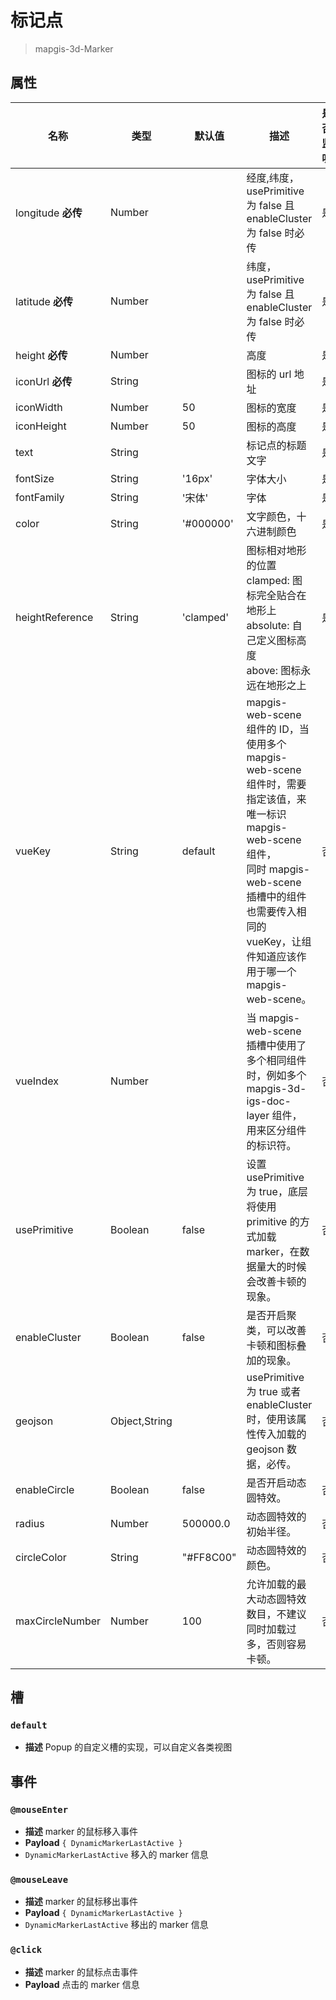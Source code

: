 # 标记点

> mapgis-3d-Marker

## 属性

| 名称               | 类型          | 默认值    | 描述                                                                                                                                                                                                                          | 是否监听 |
| ------------------ | ------------- | --------- | ----------------------------------------------------------------------------------------------------------------------------------------------------------------------------------------------------------------------------- | -------- |
| longitude **必传** | Number        |           | 经度,纬度，usePrimitive 为 false 且 enableCluster 为 false 时必传                                                                                                                                                             | 是       |
| latitude **必传**  | Number        |           | 纬度，usePrimitive 为 false 且 enableCluster 为 false 时必传                                                                                                                                                                  | 是       |
| height **必传**    | Number        |           | 高度                                                                                                                                                                                                                          | 是       |
| iconUrl **必传**   | String        |           | 图标的 url 地址                                                                                                                                                                                                               | 是       |
| iconWidth          | Number        | 50        | 图标的宽度                                                                                                                                                                                                                    | 是       |
| iconHeight         | Number        | 50        | 图标的高度                                                                                                                                                                                                                    | 是       |
| text               | String        |           | 标记点的标题文字                                                                                                                                                                                                              | 是       |
| fontSize           | String        | '16px'    | 字体大小                                                                                                                                                                                                                      | 是       |
| fontFamily         | String        | '宋体'    | 字体                                                                                                                                                                                                                          | 是       |
| color              | String        | '#000000' | 文字颜色，十六进制颜色                                                                                                                                                                                                        | 是       |
| heightReference    | String        | 'clamped' | 图标相对地形的位置 <br/>clamped: 图标完全贴合在地形上</br> absolute: 自己定义图标高度</br>above: 图标永远在地形之上                                                                                                           | 是       |
| vueKey             | String        | default   | mapgis-web-scene 组件的 ID，当使用多个 mapgis-web-scene 组件时，需要指定该值，来唯一标识 mapgis-web-scene 组件，<br/>同时 mapgis-web-scene 插槽中的组件也需要传入相同的 vueKey，让组件知道应该作用于哪一个 mapgis-web-scene。 | 否       |
| vueIndex           | Number        |           | 当 mapgis-web-scene 插槽中使用了多个相同组件时，例如多个 mapgis-3d-igs-doc-layer 组件，用来区分组件的标识符。                                                                                                                 | 否       |
| usePrimitive       | Boolean       | false     | 设置 usePrimitive 为 true，底层将使用 primitive 的方式加载 marker，在数据量大的时候会改善卡顿的现象。                                                                                                                         | 否       |
| enableCluster      | Boolean       | false     | 是否开启聚类，可以改善卡顿和图标叠加的现象。                                                                                                                                                                                  | 否       |
| geojson            | Object,String |           | usePrimitive 为 true 或者 enableCluster 时，使用该属性传入加载的 geojson 数据，必传。                                                                                                                                         | 否       |
| enableCircle       | Boolean       | false     | 是否开启动态圆特效。                                                                                                                                                                                                          | 否       |
| radius             | Number        | 500000.0  | 动态圆特效的初始半径。                                                                                                                                                                                                        | 否       |
| circleColor        | String        | "#FF8C00" | 动态圆特效的颜色。                                                                                                                                                                                                            | 否       |
| maxCircleNumber    | Number        | 100       | 允许加载的最大动态圆特效数目，不建议同时加载过多，否则容易卡顿。                                                                                                                                                              | 否       |

## 槽

### `default`

- **描述** Popup 的自定义槽的实现，可以自定义各类视图

## 事件

### `@mouseEnter`

- **描述** marker 的鼠标移入事件
- **Payload** `{ DynamicMarkerLastActive }`
- `DynamicMarkerLastActive` 移入的 marker 信息

### `@mouseLeave`

- **描述** marker 的鼠标移出事件
- **Payload** `{ DynamicMarkerLastActive }`
- `DynamicMarkerLastActive` 移出的 marker 信息

### `@click`

- **描述** marker 的鼠标点击事件
- **Payload** 点击的 marker 信息
